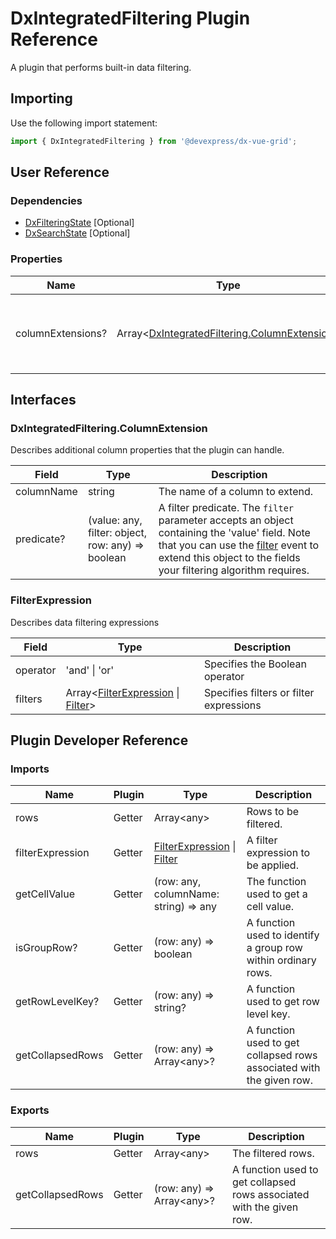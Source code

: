 # DxIntegratedFiltering Plugin Reference

A plugin that performs built-in data filtering.

## Importing

Use the following import statement:

```js
import { DxIntegratedFiltering } from '@devexpress/dx-vue-grid';
```

## User Reference

### Dependencies

- [DxFilteringState](filtering-state.md) [Optional]
- [DxSearchState](search-state.md) [Optional]

### Properties

Name | Type | Default | Description
-----|------|---------|------------
columnExtensions? | Array&lt;[DxIntegratedFiltering.ColumnExtension](#dxintegratedfilteringcolumnextension)&gt; | | Additional column properties that the plugin can handle.

## Interfaces

### DxIntegratedFiltering.ColumnExtension

Describes additional column properties that the plugin can handle.

Field | Type | Description
------|------|------------
columnName | string | The name of a column to extend.
predicate? | (value: any, filter: object, row: any) => boolean | A filter predicate. The `filter` parameter accepts an object containing the 'value' field. Note that you can use the [filter](table-filter-row.md#dxtablefilterrowcomponentsdxcell) event to extend this object to the fields your filtering algorithm requires.

### FilterExpression

Describes data filtering expressions

Field | Type | Description
------|------|------------
operator | 'and' &#124; 'or' | Specifies the Boolean operator
filters | Array&lt;[FilterExpression](#filterexpression) &#124; [Filter](filtering-state.md#filter)&gt;  | Specifies filters or filter expressions

## Plugin Developer Reference

### Imports

Name | Plugin | Type | Description
-----|--------|------|------------
rows | Getter | Array&lt;any&gt; | Rows to be filtered.
filterExpression | Getter | [FilterExpression](#filterexpression) &#124; [Filter](filtering-state.md#filter) | A filter expression to be applied.
getCellValue | Getter | (row: any, columnName: string) => any | The function used to get a cell value.
isGroupRow? | Getter | (row: any) => boolean | A function used to identify a group row within ordinary rows.
getRowLevelKey? | Getter | (row: any) => string? | A function used to get row level key.
getCollapsedRows | Getter | (row: any) => Array&lt;any&gt;? | A function used to get collapsed rows associated with the given row.

### Exports

Name | Plugin | Type | Description
-----|--------|------|------------
rows | Getter | Array&lt;any&gt; | The filtered rows.
getCollapsedRows | Getter | (row: any) => Array&lt;any&gt;? | A function used to get collapsed rows associated with the given row.
